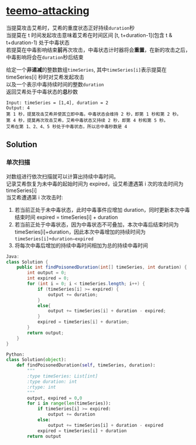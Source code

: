 # [teemo-attacking](https://leetcode-cn.com/problems/teemo-attacking/)

当提莫攻击艾希时，艾希的重度状态正好持续```duration```秒    
当提莫在 t 时间发起攻击意味着艾希在时间区间 [t, t+duration-1](包含 t & t+duration-1) 处于中毒状态    
若提莫在中毒影响结束**前**再次攻击，中毒状态计时器将会**重置**，在新的攻击之后，中毒影响将会在```duration```秒后结束    

给定一个**非递减**的整数数组```timeSeries```, 其中```timeSeries[i]```表示提莫在 timeSeries[i] 秒时对艾希发起攻击    
以及一个表示中毒持续时间的整数```duration```    
返回艾希处于中毒状态的**总**秒数

```
Input: timeSeries = [1,4], duration = 2
Output: 4
第 1 秒，提莫攻击艾希并使其立即中毒。中毒状态会维持 2 秒，即第 1 秒和第 2 秒。
第 4 秒，提莫再次攻击艾希，艾希中毒状态又持续 2 秒，即第 4 秒和第 5 秒。
艾希在第 1、2、4、5 秒处于中毒状态，所以总中毒秒数是 4 
```
## Solution 

### 单次扫描 
对数组进行依次扫描就可以计算出持续中毒时间。  
记录艾希恢复为未中毒的起始时间为 expired，设艾希遭遇第 i 次的攻击时间为 timeSeries[i]   
当艾希遭遇第 i 次攻击时:
1. 若当前正处于未中毒状态，此时中毒事件应增加 duration，同时更新本次中毒结束时间 expired = timeSeries[i] + duration    
2. 若当前正处于中毒状态，因为中毒状态不可叠加，本次中毒后结束时间为 timeSeries[i]+duration，因此本次中毒增加的持续时间为```timeSeries[i]+duration−expired```
3. 将每次中毒后增加的持续中毒时间相加为总的持续中毒时间 
```Java
Java:
class Solution {
    public int findPoisonedDuration(int[] timeSeries, int duration) {
        int output = 0;
        int expired = 0;
        for (int i = 0; i < timeSeries.length; i++) {
            if (timeSeries[i] >= expired) {
                output += duration;
            }
            else{
                output += timeSeries[i] + duration - expired;
            }
            expired = timeSeries[i] + duration;
        }
        return output;
    }
}
```
```Python
Python:
class Solution(object):
    def findPoisonedDuration(self, timeSeries, duration):
        """
        :type timeSeries: List[int]
        :type duration: int
        :rtype: int
        """
        output, expired = 0,0 
        for i in range(len(timeSeries)):
            if timeSeries[i] >= expired:
                output += duration
            else:
                output += timeSeries[i] + duration - expired
            expired = timeSeries[i] + duration
        return output
```
